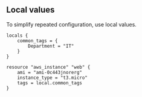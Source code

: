 ## Local values

To simplify repeated configuration, use local values.  

```
locals {
	common_tags = {
		Department = "IT"
	}
}

resource "aws_instance" "web" {
	ami = "ami-0c443jnorerg"
	instance_type = "t3.micro"
	tags = local.common_tags
}
```
